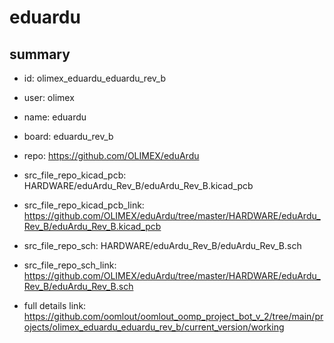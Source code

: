 # eduardu
 
## summary 
* id: olimex_eduardu_eduardu_rev_b
* user: olimex
* name: eduardu
* board: eduardu_rev_b
* repo: https://github.com/OLIMEX/eduArdu
* src_file_repo_kicad_pcb: HARDWARE/eduArdu_Rev_B/eduArdu_Rev_B.kicad_pcb
* src_file_repo_kicad_pcb_link: https://github.com/OLIMEX/eduArdu/tree/master/HARDWARE/eduArdu_Rev_B/eduArdu_Rev_B.kicad_pcb


* src_file_repo_sch: HARDWARE/eduArdu_Rev_B/eduArdu_Rev_B.sch
* src_file_repo_sch_link: https://github.com/OLIMEX/eduArdu/tree/master/HARDWARE/eduArdu_Rev_B/eduArdu_Rev_B.sch
* full details link: https://github.com/oomlout/oomlout_oomp_project_bot_v_2/tree/main/projects/olimex_eduardu_eduardu_rev_b/current_version/working  







